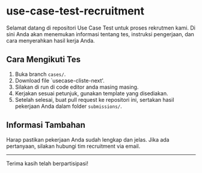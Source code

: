 # use-case-test-recruitment

Selamat datang di repositori Use Case Test untuk proses rekrutmen kami. Di sini Anda akan menemukan informasi tentang tes, instruksi pengerjaan, dan cara menyerahkan hasil kerja Anda.

## Cara Mengikuti Tes
1. Buka branch `cases/`.
2. Download file `usecase-cliste-next'.
3. Silakan di run di code editor anda masing masing.
4. Kerjakan sesuai petunjuk, gunakan template yang disediakan.
5. Setelah selesai, buat pull request ke repositori ini, sertakan hasil pekerjaan Anda dalam folder `submissions/`.

## Informasi Tambahan
Harap pastikan pekerjaan Anda sudah lengkap dan jelas. Jika ada pertanyaan, silakan hubungi tim recruitment via email.

---
Terima kasih telah berpartisipasi!
